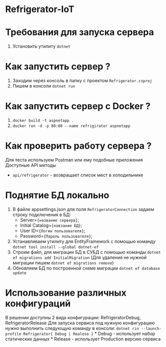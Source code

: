 # Refrigerator-IoT

# Требования для запуска сервера
1. Установить утилиту `dotnet`

# Как запустить сервер ?
1. Заходим через консоль в папку с проектом `Refrigerator.csproj`
2. Пишем в консоли `dotnet run`

# Как запустить сервер с Docker ?
1. `docker build -t aspnetapp .`
2. `docker run -d -p 80:80 --name refrigirator aspnetapp`

# Как проверить работу сервера ?
Для теста используем Postman или ему подобные приложения
Доступные API методы
- `api/refrigerator` - возвращает список мест в холодильнике

# Поднятие БД локально
1. В файле appsettings.json для поля `RefrigeratorConnection` задаем строку подключения в БД:
    * Server=`{название сервера}`;
    * Initial Catalog=`{навзание БД}`;
    * User ID=`{Логин пользователя}`;
    * Password=`{Пароль пользователя}`;
2. Устанавливаем утилиту для EntityFramework с помощью команду `dotnet tool install --global dotnet-ef`
3. Строим файл, для миграции БД в СУБД с помощью команды `dotnet ef migrations add InitialMigration`
    (Для удаления не нужной миграции пишем `dotnet ef migrations remove`)
4. Обновляем БД по построенной схеме миграции `dotnet ef database update`

# Использование различных конфигураций
В решении доступны 2 вида конфигурации: RefrigeratorDebug, RefrigeratorRelease
Для запуска сервиса под нужную конфигурацию нужно выполнить следующую команду в консоли: `dotnet rin --launch-profile Refrigerator{ Debug | Realese }`
    * Debug - использует набор статических данных
    * Release - использует Production версию сервиса